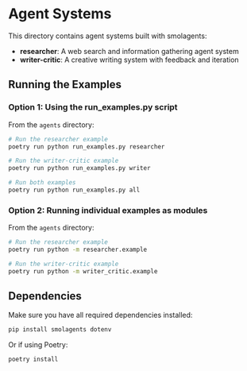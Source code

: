 # Agent Systems

This directory contains agent systems built with smolagents:

- **researcher**: A web search and information gathering agent system
- **writer-critic**: A creative writing system with feedback and iteration

## Running the Examples

### Option 1: Using the run_examples.py script

From the `agents` directory:

```bash
# Run the researcher example
poetry run python run_examples.py researcher

# Run the writer-critic example
poetry run python run_examples.py writer

# Run both examples
poetry run python run_examples.py all
```

### Option 2: Running individual examples as modules

From the `agents` directory:

```bash
# Run the researcher example
poetry run python -m researcher.example

# Run the writer-critic example
poetry run python -m writer_critic.example
```

## Dependencies

Make sure you have all required dependencies installed:

```bash
pip install smolagents dotenv
```

Or if using Poetry:

```bash
poetry install
```

